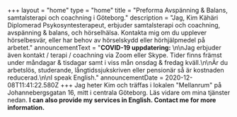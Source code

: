 +++
layout = "home"
type = "home"
title = "Preforma Avspänning & Balans, samtalsterapi och coachning i Göteborg."
description = "Jag, Kim Kähäri Diplomerad Psykosyntesterapeut, erbjuder samtalsterapi och coachning, avspänning & balans, och hörselhälsa. Kontakta mig om du upplever hörselbesvär, eller har behov av hörselskydd eller hörhjälpmedel på arbetet."
announcementText = "**COVID-19 uppdatering:** \n\nJag erbjuder även kontakt / terapi / coachning via Zoom eller Skype. Tider finns främst under måndagar & tisdagar samt i viss mån onsdag & fredag kväll.\n\nÄr du arbetslös, studerande, långtidssjukskriven eller pensionär så är kostnaden reducerad.\n\nI speak English."
announcementDate = 2020-12-08T11:41:22.580Z
+++
Jag heter Kim och träffas i lokalen "Mellanrum" på Johannebergsgatan 16, mitt i centrala Göteborg. Läs vidare om mina tjänster nedan. **I can also provide my services in English.  Contact me for more information.**
